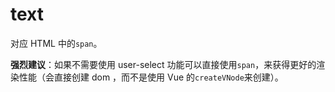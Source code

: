 # text

对应 HTML 中的`span`。

**强烈建议**：如果不需要使用 user-select 功能可以直接使用`span`，来获得更好的渲染性能（会直接创建 dom ，而不是使用 Vue 的`createVNode`来创建）。

